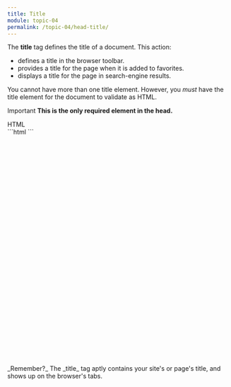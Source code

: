 ```yaml
---
title: Title
module: topic-04
permalink: /topic-04/head-title/
---
```


<div class="divider-heading"></div>

The **title** tag defines the title of a document. This action:

- defines a title in the browser toolbar.
- provides a title for the page when it is added to favorites.
- displays a title for the page in search-engine results.

You cannot have more than one title element. However, you _must_ have the title element for the document to validate as HTML.

<span class="label label-danger">Important</span> **This is the only required element in the head.**


<div id="code-heading">HTML</div>
```html
<!DOCTYPE html>
<html>
  <head>
    <!-- Other meta elements -->
    <title>My Way-Cool Awesome Site</title>

  </head>

</html>
```


<div class="lightbulb">
   <svg viewBox='0 0 64 64'>
     <g>
       <line x1='32' y1='16' x2='32' y2='0' />
       <line x1='41.40' y1='19.05' x2='50.80' y2='6.11' />
       <line x1='47.21' y1='27.05' x2='62.43' y2='22.11' />
       <line x1='47.21' y1='36.94' x2='62.43' y2='41.88' />
       <line x1='16.78' y1='36.94' x2='1.56' y2='41.88' />
       <line x1='16.78' y1='27.05' x2='1.56' y2='22.11' />
       <line x1='22.59' y1='19.05' x2='13.19' y2='6.11' />
     </g>
   </svg>

   <i class="far fa-lightbulb"></i>
   <i class="fas fa-lightbulb blink"></i>
</div>
_Remember?_ The _title_ tag aptly contains your site's or page's title, and shows up on the browser's tabs.
